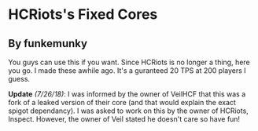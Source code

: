 # HCRiots's Fixed Cores
## By funkemunky
You guys can use this if you want. Since HCRiots is no longer a thing, here you go. I made these awhile ago. It's a guranteed 20 TPS at 200 players I guess.

**Update** *(7/26/18)*: I was informed by the owner of VeilHCF that this was a fork of a leaked version of their core (and that would explain the exact spigot dependancy). I was asked to work on this by the owner of HCRiots, Inspect. However, the owner of Veil stated he doesn't care so have fun!
